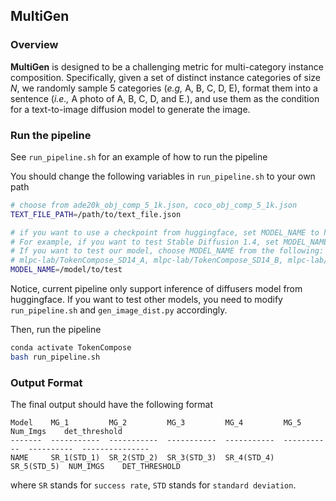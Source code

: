 ## MultiGen

### Overview

**MultiGen** is designed to be a challenging metric for multi-category instance composition. Specifically, given a set of distinct instance categories of size $N$, we randomly sample 5 categories (*e.g,* A, B, C, D, E), format them into a sentence (*i.e.,* A photo of A, B, C, D, and E.), and use them as the condition for a text-to-image diffusion model to generate the image.

### Run the pipeline

See `run_pipeline.sh` for an example of how to run the pipeline

You should change the following variables in `run_pipeline.sh` to your own path
```bash
# choose from ade20k_obj_comp_5_1k.json, coco_obj_comp_5_1k.json
TEXT_FILE_PATH=/path/to/text_file.json

# if you want to use a checkpoint from huggingface, set MODEL_NAME to huggingface model name
# For example, if you want to test Stable Diffusion 1.4, set MODEL_NAME=CompVis/stable-diffusion-v1-4
# If you want to test our model, choose MODEL_NAME from the following:
# mlpc-lab/TokenCompose_SD14_A, mlpc-lab/TokenCompose_SD14_B, mlpc-lab/TokenCompose_SD21_A, mlpc-lab/TokenCompose_SD21_B
MODEL_NAME=/model/to/test
```

Notice, current pipeline only support inference of diffusers model from huggingface. If you want to test other models, you need to modify `run_pipeline.sh` and `gen_image_dist.py` accordingly.

Then, run the pipeline

```bash
conda activate TokenCompose
bash run_pipeline.sh
```

### Output Format

The final output should have the following format
```
Model    MG_1         MG_2         MG_3         MG_4         MG_5         Num_Imgs    det_threshold
-------  -----------  -----------  -----------  -----------  -----------  ----------  ---------------
NAME     SR_1(STD_1)  SR_2(STD_2)  SR_3(STD_3)  SR_4(STD_4)  SR_5(STD_5)  NUM_IMGS    DET_THRESHOLD
```

where `SR` stands for `success rate`, `STD` stands for `standard deviation`.
